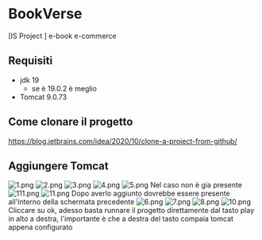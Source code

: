 # BookVerse
[IS Project ] e-book e-commerce

## Requisiti

- jdk 19
  - se è 19.0.2 è meglio
- Tomcat 9.0.73

## Come clonare il progetto

https://blog.jetbrains.com/idea/2020/10/clone-a-project-from-github/

## Aggiungere Tomcat

![1.png](Assets%2F1.png)
![2.png](Assets%2F2.png)
![3.png](Assets%2F3.png)
![4.png](Assets%2F4.png)
![5.png](Assets%2F5.png)
Nel caso non è gia presente 
![111.png](Assets%2F111.png)
![11.png](Assets%2F11.png)
Dopo averlo aggiunto dovrebbe essere presente all'interno della schermata precedente
![6.png](Assets%2F6.png)
![7.png](Assets%2F7.png)
![8.png](Assets%2F8.png)
![10.png](Assets%2F10.png)
Cliccare su ok, adesso basta runnare il progetto direttamente dal tasto play in alto a destra, l'importante è che a destra del tasto compaia tomcat appena configurato